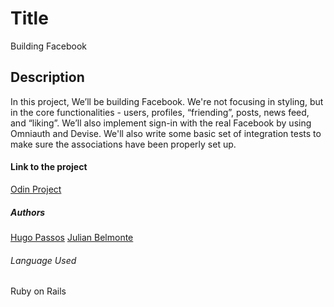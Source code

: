 # Title
Building Facebook

## Description
In this project, We’ll be building Facebook. We're not focusing in styling, but in the core functionalities - users, profiles, “friending”, posts, news feed, and “liking”. We’ll also implement sign-in with the real Facebook by using Omniauth and Devise. We'll also write some basic set of integration tests to make sure the associations have been properly set up.

#### Link to the project
[Odin Project](https://www.theodinproject.com/courses/ruby-on-rails/lessons/final-project)

##### Authors
[Hugo Passos](https://github.com/hugopassos)
[Julian Belmonte](https://github.com/jucora)

###### Language Used
Ruby on Rails
